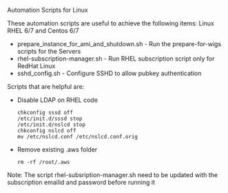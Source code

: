 Automation Scripts for Linux

These automation scripts are useful to achieve the following items:
Linux RHEL 6/7 and Centos 6/7
* prepare_instance_for_ami_and_shutdown.sh - Run the prepare-for-wigs scripts for the Servers
* rhel-subscription-manager.sh - Run RHEL subscription script only for RedHat Linux
* sshd_config.sh - Configure SSHD to allow pubkey authentication

Scripts that are helpful are:
* Disable LDAP on RHEL code 
    ```mv /etc/sssd/sssd.conf /etc/sssd/sssd.conf.orig
    chkconfig sssd off
    /etc/init.d/sssd stop
    /etc/init.d/nslcd stop 
    chkconfig nslcd off
    mv /etc/nslcd.conf /etc/nslcd.conf.orig 
    ```

* Remove existing .aws folder
    ```
    rm -rf /root/.aws
    ```
    
 Note: The script rhel-subsription-manager.sh need to be updated with the subscription emailid and password before running it

